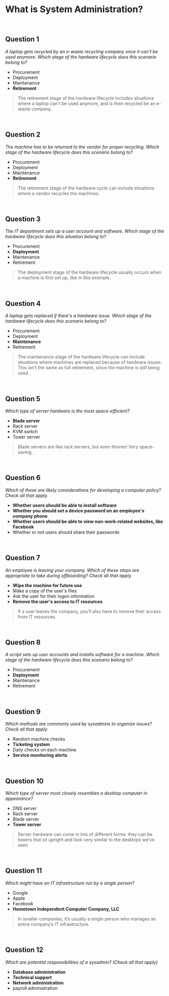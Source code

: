 # What is System Administration?

<br>

## Question 1

*A laptop gets recycled by an e-waste recycling company once it can't be used anymore. Which stage of the hardware lifecycle does this scenario belong to?*

* Procurement
* Deployment
* Maintenance
* **Retirement** 

> The retirement stage of the hardware lifecycle includes situations where a laptop can't be used anymore, and is then recycled be an e-waste company.

<br>

## Question 2

*The machine has to be returned to the vendor for proper recycling. Which stage of the hardware lifecycle does this scenario belong to?*

* Procurement
* Deployment
* Maintenance
* **Retirement** 

> The retirement stage of the hardware cycle can include situations where a vendor recycles the machines.

<br>

## Question 3

*The IT department sets up a user account and software. Which stage of the hardware lifecycle does this situation belong to?*

* Procurement
* **Deployment**
* Maintenance
* Retirement 

> The deployment stage of the hardware lifecycle usually occurs when a machine is first set up, like in this example.

<br>

## Question 4

*A laptop gets replaced if there's a hardware issue. Which stage of the hardware lifecycle does this scenario belong to?*

* Procurement
* Deployment
* **Maintenance**
* Retirement 

> The maintenance stage of the hardware lifecycle can include situations where machines are replaced because of hardware issues. This isn't the same as full retirement, since the machine is still being used.

<br>

## Question 5

*Which type of server hardware is the most space-efficient?*

* **Blade server**
* Rack server
* KVM switch
* Tower server 

> Blade servers are like rack servers, but even thinner! Very space-saving.

<br>

## Question 6

*Which of these are likely considerations for developing a computer policy? Check all that apply.*

* **Whether users should be able to install software**
* **Whether you should set a device password on an employee's company phone**
* **Whether users should be able to view non-work-related websites, like Facebook**
* Whether or not users should share their passwords 

<br>

## Question 7

*An employee is leaving your company. Which of these steps are appropriate to take during offboarding? Check all that apply.*

* **Wipe the machine for future use**
* Make a copy of the user's files
* Ask the user for their logon information
* **Remove the user's access to IT resources**

> If a user leaves the company, you’ll also have to remove their access from IT resources. 

<br>

## Question 8

*A script sets up user accounts and installs software for a machine. Which stage of the hardware lifecycle does this scenario belong to?*

* Procurement
* **Deployment**
* Maintenance
* Retirement

<br>

## Question 9

*Which methods are commonly used by sysadmins to organize issues? Check all that apply.*

* Random machine checks
* **Ticketing system**
* Daily checks on each machine
* **Service monitoring alerts**

<br>

## Question 10

*Which type of server most closely resembles a desktop computer in appearance?*

* DNS server
* Rack server
* Blade server
* **Tower server** 

> Server hardware can come in lots of different forms: they can be towers that sit upright and look very similar to the desktops we’ve seen

<br>

## Question 11

*Which might have an IT infrastructure run by a single person?*

* Google
* Apple
* Facebook
* **Hometown Independent Computer Company, LLC** 

> In smaller companies, it’s usually a single person who manages an entire company’s IT infrastructure.

<br>

## Question 12

*Which are potential responsibilities of a sysadmin? (Check all that apply)*

* **Database administration**
* **Technical support**
* **Network administration**
* payroll administration 